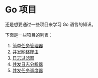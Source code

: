 # Go 项目

还是想要通过一些项目来学习 Go 语言的知识。

下面是一些项目的列表：

1. [简单任务管理器](./projects/简单任务管理器.md)
2. [并发网络爬虫](./projects/并发网络爬虫.md)
3. [日志过滤器](./projects/日志过滤器)
4. [并发日志分析器](./projects/并发日志分析器)
5. [并发任务调度器](./projects/并发任务调度器.md)



